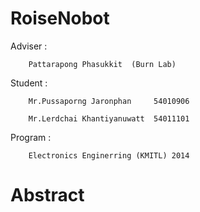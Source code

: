 RoiseNobot
==========
Adviser : 

        Pattarapong Phasukkit  (Burn Lab)

Student	:

        Mr.Pussaporng Jaronphan 	54010906

        Mr.Lerdchai Khantiyanuwatt	54011101

Program :

        Electronics Enginerring (KMITL) 2014
        
        
Abstract
==========




